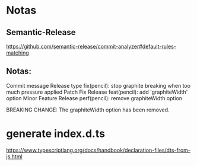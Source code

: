 # Notas

## Semantic-Release
https://github.com/semantic-release/commit-analyzer#default-rules-matching

## Notas:
Commit message	Release type
fix(pencil): stop graphite breaking when too much pressure applied	Patch Fix Release
feat(pencil): add 'graphiteWidth' option	Minor Feature Release
perf(pencil): remove graphiteWidth option

BREAKING CHANGE: The graphiteWidth option has been removed.

# generate index.d.ts
https://www.typescriptlang.org/docs/handbook/declaration-files/dts-from-js.html
